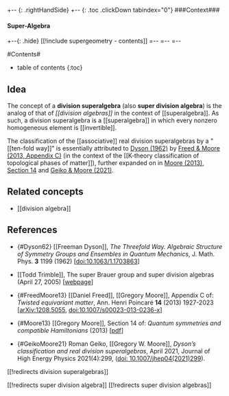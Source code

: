 
+-- {: .rightHandSide}
+-- {: .toc .clickDown tabindex="0"}
###Context###
#### Super-Algebra
+--{: .hide}
[[!include supergeometry - contents]]
=--
=--
=--


#Contents#
* table of contents
{:toc}

## Idea

The concept of a **division superalgebra** (also **super division algebra**) is the analog of that of *[[division algebras]]* in the context of [[superalgebra]]. As such, a division superalgebra is a [[superalgebra]] in which every nonzero homogeneous element is [[invertible]].

The classification of the [[associative]] real division superalgebras by a "[[ten-fold way]]" is essentially attributed to [Dyson (1962)](#Dyson62) by [Freed & Moore (2013, Appendix C)](#FreedMoore13) (in the context of the [[K-theory classification of topological phases of matter]]), further expanded on in [Moore (2013), Section 14](#Moore13) and [Geiko & Moore (2021)](#GeikoMoore21).


## Related concepts

* [[division algebra]]

## References

* {#Dyson62} [[Freeman Dyson]], *The Threefold Way. Algebraic Structure of Symmetry Groups and Ensembles in Quantum Mechanics*, J. Math. Phys. **3** 1199 (1962) &lbrack;[doi:10.1063/1.1703863](https://doi.org/10.1063/1.1703863)&rbrack;

* [[Todd Trimble]], The super Brauer group and super division algebras (April 27, 2005) &lbrack;[webpage](https://math.ucr.edu/home/baez/trimble/superdivision.html)&rbrack;

* {#FreedMoore13} [[Daniel Freed]], [[Gregory Moore]], Appendix C of: *Twisted equivariant matter*, Ann. Henri Poincaré **14** (2013)  1927-2023 &lbrack;[arXiv:1208.5055](https://arxiv.org/abs/1208.5055), [doi:10.1007/s00023-013-0236-x](https://doi.org/10.1007/s00023-013-0236-x)&rbrack;

* {#Moore13} [[Gregory Moore]], Section 14 of: _Quantum symmetries and compatible Hamiltonians_ (2013) &lbrack;[pdf](http://www.physics.rutgers.edu/~gmoore/695Fall2013/CHAPTER1-QUANTUMSYMMETRY-OCT5.pdf)&rbrack;


* {#GeikoMoore21} Roman Geiko, [[Gregory W. Moore]], _Dyson’s classification and real division superalgebras_, April 2021, Journal of High Energy Physics 2021(4):299, ([doi: 10.1007/jhep04(2021)299](http://dx.doi.org/10.1007/jhep04%282021%29299)).

[[!redirects division superalgebras]]

[[!redirects super division algebra]]
[[!redirects super division algebras]]